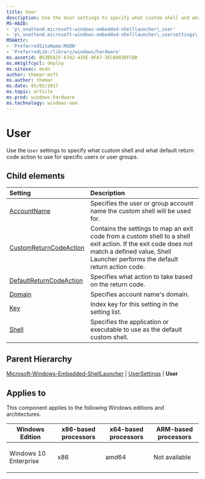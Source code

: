 ```yaml
---
title: User
description: Use the User settings to specify what custom shell and what default return code action to use for specific users or user groups.
MS-HAID:
- 'p\_unattend.microsoft-windows-embedded-shelllauncher\_user'
- 'p\_unattend.microsoft-windows-embedded-shelllauncher\_usersettings\_user'
MSHAttr:
- 'PreferredSiteName:MSDN'
- 'PreferredLib:/library/windows/hardware'
ms.assetid: B53B5A1F-6742-435E-8FA7-3EC6902BFC8B
ms.mktglfcycl: deploy
ms.sitesec: msdn
author: themar-msft
ms.author: themar
ms.date: 05/02/2017
ms.topic: article
ms.prod: windows-hardware
ms.technology: windows-oem
---
```

# User

Use the `User` settings to specify what custom shell and what default return code action to use for specific users or user groups.

## Child elements

| Setting                 | Description                                                                           |
|:------------------------|:--------------------------------------------------------------------------------------|
| [AccountName](microsoft-windows-embedded-shelllauncher-usersettings-user-accountname.md) | Specifies the user or group account name the custom shell will be used for. |
| [CustomReturnCodeAction](microsoft-windows-embedded-shelllauncher-usersettings-user-customreturncodeaction.md) | Contains the settings to map an exit code from a custom shell to a shell exit action. If the exit code does not match a defined value, Shell Launcher performs the default return action code. |
| [DefaultReturnCodeAction](microsoft-windows-embedded-shelllauncher-usersettings-user-defaultreturncodeaction.md) | Specifies what action to take based on the return code. |
| [Domain](microsoft-windows-embedded-shelllauncher-usersettings-user-domain.md) | Specifies account name's domain. |
| [Key](microsoft-windows-embedded-shelllauncher-usersettings-user-key.md) | Index key for this setting in the setting list. |
| [Shell](microsoft-windows-embedded-shelllauncher-usersettings-user-shell.md) | Specifies the application or executable to use as the default custom shell. |

## Parent Hierarchy

[Microsoft-Windows-Embedded-ShellLauncher](microsoft-windows-embedded-shelllauncher.md) | [UserSettings](microsoft-windows-embedded-shelllauncher-usersettings.md) | **User**

## Applies to

This component applies to the following Windows editions and architectures.

<table>
<colgroup>
<col width="25%" />
<col width="25%" />
<col width="25%" />
<col width="25%" />
</colgroup>
<thead>
<tr class="header">
<th>Windows Edition</th>
<th>x86-based processors</th>
<th>x64-based processors</th>
<th>ARM-based processors</th>
</tr>
</thead>
<tbody>
<tr class="odd">
<td><p>Windows 10 Enterprise</p></td>
<td><p>x86</p></td>
<td><p>amd64</p></td>
<td><p>Not available</p></td>
</tr>
</tbody>
</table>
